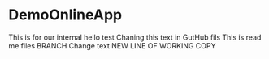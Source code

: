 # DemoOnlineApp
This is for our internal 
hello test
Chaning this text in GutHub fils
This is read me files BRANCH
Change text NEW LINE OF WORKING COPY